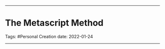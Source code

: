 -----------------------------------------------
# The Metascript Method
Tags: #Personal 
Creation date: 2022-01-24

-----------------------------------------------

